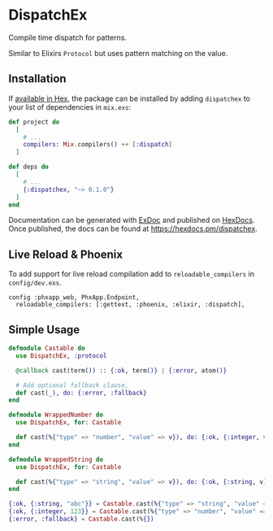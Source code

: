 # DispatchEx

Compile time dispatch for patterns.

Similar to Elixirs `Protocol` but uses pattern matching on the value.


## Installation

If [available in Hex](https://hex.pm/docs/publish), the package can be installed
by adding `dispatchex` to your list of dependencies in `mix.exs`:

```elixir
def project do
  [
    # ...
    compilers: Mix.compilers() ++ [:dispatch]
  ]

def deps do
  [
    # ...
    {:dispatchex, "~> 0.1.0"}
  ]
end
```


Documentation can be generated with [ExDoc](https://github.com/elixir-lang/ex_doc)
and published on [HexDocs](https://hexdocs.pm). Once published, the docs can
be found at <https://hexdocs.pm/dispatchex>.

## Live Reload & Phoenix

To add support for live reload compilation add to `reloadable_compilers` in `config/dev.exs`.

```
config :phxapp_web, PhxApp.Endpoint,
  reloadable_compilers: [:gettext, :phoenix, :elixir, :dispatch],
```


## Simple Usage

```elixir
defmodule Castable do
  use DispatchEx, :protocol

  @callback cast(term()) :: {:ok, term()} | {:error, atom()}

  # Add optional fallback clause,
  def cast(_), do: {:error, :fallback}
end

defmodule WrappedNumber do
  use DispatchEx, for: Castable

  def cast(%{"type" => "number", "value" => v}), do: {:ok, {:integer, v}}
end

defmodule WrappedString do
  use DispatchEx, for: Castable

  def cast(%{"type" => "string", "value" => v}), do: {:ok, {:string, v}}
end

{:ok, {:string, "abc"}} = Castable.cast(%{"type" => "string", "value" => "abc"})
{:ok, {:integer, 123}} = Castable.cast(%{"type" => "number", "value" => 123})
{:error, :fallback} = Castable.cast(%{})
```